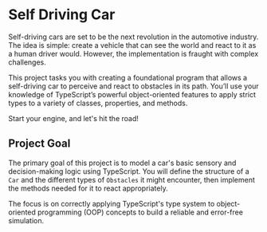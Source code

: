 # Self Driving Car

Self-driving cars are set to be the next revolution in the automotive industry. The idea is simple: create a vehicle that can see the world and react to it as a human driver would. However, the implementation is fraught with complex challenges.

This project tasks you with creating a foundational program that allows a self-driving car to perceive and react to obstacles in its path. You’ll use your knowledge of TypeScript’s powerful object-oriented features to apply strict types to a variety of classes, properties, and methods.

Start your engine, and let's hit the road!

## Project Goal

The primary goal of this project is to model a car's basic sensory and decision-making logic using TypeScript. You will define the structure of a `Car` and the different types of `Obstacles` it might encounter, then implement the methods needed for it to react appropriately.

The focus is on correctly applying TypeScript's type system to object-oriented programming (OOP) concepts to build a reliable and error-free simulation.
